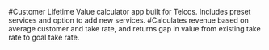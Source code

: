 #Customer Lifetime Value calculator app built for Telcos. Includes preset services and option to add new services.
#Calculates revenue based on average customer and take rate, and returns gap in value from existing take rate to goal take rate.
